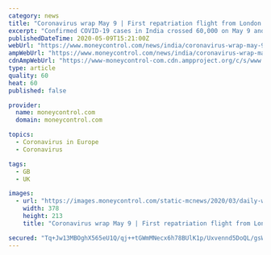 ```yaml
---
category: news
title: "Coronavirus wrap May 9 | First repatriation flight from London takes off for Mumbai with 326 Indians"
excerpt: "Confirmed COVID-19 cases in India crossed 60,000 on May 9 and the death toll neared the 2,000 mark after more people tested positive for the deadly virus infection across states, while worries mounted globally about re-emergence of the outbreak after reopening of locked down economies."
publishedDateTime: 2020-05-09T15:21:00Z
webUrl: "https://www.moneycontrol.com/news/india/coronavirus-wrap-may-9-first-repatriation-flight-from-london-takes-off-for-mumbai-with-326-indians-5246021.html"
ampWebUrl: "https://www.moneycontrol.com/news/india/coronavirus-wrap-may-9-first-repatriation-flight-from-london-takes-off-for-mumbai-with-326-indians-5246021.html/amp"
cdnAmpWebUrl: "https://www-moneycontrol-com.cdn.ampproject.org/c/s/www.moneycontrol.com/news/india/coronavirus-wrap-may-9-first-repatriation-flight-from-london-takes-off-for-mumbai-with-326-indians-5246021.html/amp"
type: article
quality: 60
heat: 60
published: false

provider:
  name: moneycontrol.com
  domain: moneycontrol.com

topics:
  - Coronavirus in Europe
  - Coronavirus

tags:
  - GB
  - UK

images:
  - url: "https://images.moneycontrol.com/static-mcnews/2020/03/daily-wage-labourer-india-378x213.jpg"
    width: 378
    height: 213
    title: "Coronavirus wrap May 9 | First repatriation flight from London takes off for Mumbai with 326 Indians"

secured: "Tq+Jw13MBOghX565eU1Q/qj++tGWmMNecx6h78BUlK1p/Uxvennd5DoQL/gsWfqFN6ofx4t60ClrPL+dRJJv7ibngpSWLF+FCgqXEqBGs8DOQIz7KAdrZvHDejRXQhaJTGTHC2EfastvwvoclmzGoDkye1IgwPQvpxo/3QhDdXBgdpWcm8VyHRN6OipojAbpDd8HULf0q71czTY0bU5MsIDo+xKj+ZK8YZti+3ylRBL6g8HX0JLotEl23rbw8xKTTqaL9LFMEw1L7nzlpkoneL5UMqu2M/etlRYGvfN3KTgWNZ5/FyFUNN2bYS5e5h26;jecfxUD8w3AOUHxyQH+TVQ=="
---
```


